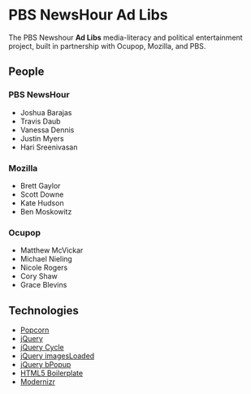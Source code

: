 # PBS NewsHour Ad Libs

The PBS Newshour **Ad Libs** media-literacy and political entertainment project, built in partnership with Ocupop, Mozilla, and PBS.

## People

### PBS NewsHour

- Joshua Barajas
- Travis Daub
- Vanessa Dennis
- Justin Myers
- Hari Sreenivasan

### Mozilla

- Brett Gaylor
- Scott Downe
- Kate Hudson
- Ben Moskowitz

### Ocupop

- Matthew McVickar
- Michael Nieling
- Nicole Rogers
- Cory Shaw
- Grace Blevins

## Technologies

- [Popcorn](http://popcornjs.org/)
- [jQuery](http://jquery.com/)
- [jQuery Cycle](http://jquery.malsup.com/cycle/)
- [jQuery imagesLoaded](http://desandro.github.com/imagesloaded/)
- [jQuery bPopup](http://dinbror.dk/bpopup/)
- [HTML5 Boilerplate](http://html5boilerplate.com/)
- [Modernizr](http://modernizr.com/)